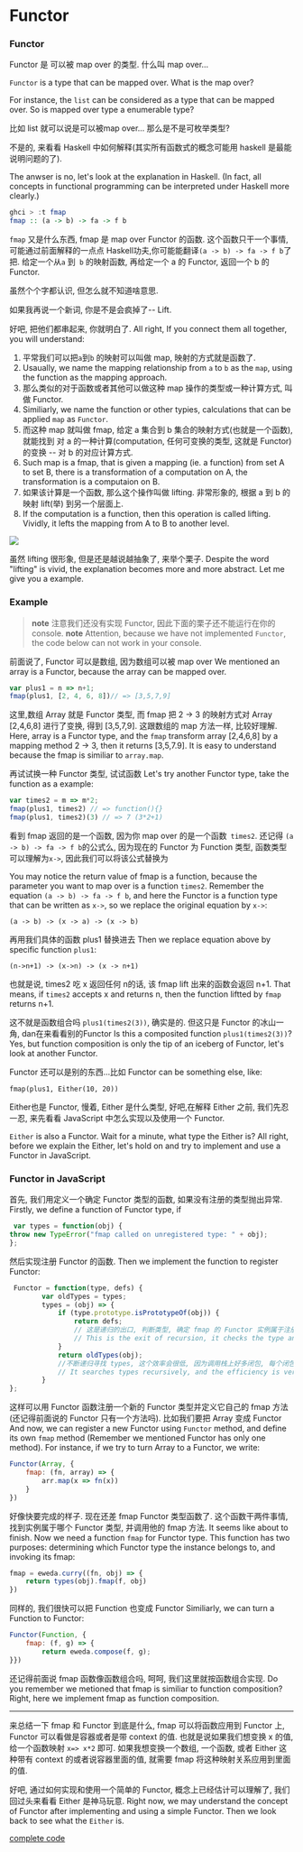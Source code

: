 # Functor
### Functor
Functor 是 可以被 map over 的类型. 什么叫 map over...

`Functor` is a type that can be mapped over. What is the map over?

For instance, the `list` can be considered as a type that can be mapped over. So is mapped over type a enumerable type?

比如 list 就可以说是可以被map over... 那么是不是可枚举类型?

不是的, 来看看 Haskell 中如何解释(其实所有函数式的概念可能用 haskell 是最能说明问题的了).

The anwser is no, let's look at the explanation in Haskell. (In fact, all concepts in functional programming can be interpreted under Haskell more clearly.)

```haskell
ghci > :t fmap
fmap :: (a -> b) -> fa -> f b
```

`fmap` 又是什么东西, fmap 是 map over Functor 的函数. 这个函数只干一个事情, 可能通过前面解释的一点点 Haskell功夫,你可能能翻译`(a -> b) -> fa -> f b`了把. 给定一个从`a` 到` b` 的映射函数, 再给定一个 a 的 Functor, 返回一个 b 的 Functor.

虽然个个字都认识, 但怎么就不知道啥意思.

如果我再说一个新词, 你是不是会疯掉了-- Lift.

好吧, 把他们都串起来, 你就明白了.
All right, If you connect them all together, you will understand:
1. 平常我们可以把`a`到`b` 的映射可以叫做 map, 映射的方式就是函数了.
0. Usaually, we name the mapping relationship from `a` to `b` as the `map`, using the function as the mapping approach.
2. 那么类似的对于函数或者其他可以做这种 map 操作的类型或一种计算方式, 叫做 Functor.
0. Similiarly, we name the function or other typies, calculations that can be applied `map` as `Functor`.
3. 而这种 map 就叫做 fmap, 给定 a 集合到 b 集合的映射方式(也就是一个函数), 就能找到 对 a 的一种计算(computation, 任何可变换的类型, 这就是 Functor) 的变换 -- 对 b 的对应计算方式.
0. Such map is a fmap, that is given a mapping (ie. a function) from set A to set B, there is a transformation of a computation on A, the transformation is a computaion on B.
4. 如果该计算是一个函数, 那么这个操作叫做 lifting. 非常形象的, 根据 a 到 b 的映射 lift(举) 到另一个层面上.
0. If the computation is a function, then this operation is called lifting. Vividly, it lefts the mapping from A to B to another level.

![](http://learnyouahaskell-zh-tw.csie.org/img/lifter.png)

虽然 lifting 很形象, 但是还是越说越抽象了, 来举个栗子.
Despite the word "lifting" is vivid, the explanation becomes more and more abstract. Let me give you a example.

### Example
> **note** 注意我们还没有实现 Functor, 因此下面的栗子还不能运行在你的 console.
> **note** Attention, because we have not implemented `Functor`, the code below can not work in your console.

前面说了, Functor 可以是数组, 因为数组可以被 map over
We mentioned an array is a Functor, because the array can be mapped over.
```js
var plus1 = n => n+1;
fmap(plus1, [2, 4, 6, 8])// => [3,5,7,9]
```
这里,数组 Array 就是 Functor 类型, 而 fmap 把 2 -> 3 的映射方式对 Array [2,4,6,8] 进行了变换, 得到 [3,5,7,9]. 这跟数组的 map 方法一样, 比较好理解.
Here, array is a Functor type, and the `fmap` transform array [2,4,6,8] by a mapping method 2 -> 3, then it returns [3,5,7.9]. It is easy to understand because the fmap is similiar to `array.map`.

再试试换一种 Functor 类型, 试试函数
Let's try another Functor type, take the function as a example:
```js
var times2 = m => m*2;
fmap(plus1, times2) // => function(){}
fmap(plus1, times2)(3) // => 7 (3*2+1)
```
看到 fmap 返回的是一个函数, 因为你 map over 的是一个函数` times2`. 还记得 `(a -> b) -> fa -> f b`的公式么, 因为现在的 Functor 为 Function 类型, 函数类型可以理解为`x->`, 因此我们可以将该公式替换为

You may notice the return value of fmap is a function, because the parameter you want to map over is a function `times2`. Remember the equation `(a -> b) -> fa -> f b`, and here the Functor is a function type that can be written as `x->`, so we replace the original equation by `x->`:

```
(a -> b) -> (x -> a) -> (x -> b)
```

再用我们具体的函数 plus1 替换进去
Then we replace equation above by specific function `plus1`:
```
(n->n+1) -> (x->n) -> (x -> n+1)
```
也就是说, times2 吃 x 返回任何 n的话, 该 fmap lift 出来的函数会返回 n+1.
That means, if `times2` accepts x and returns n, then the function liftted by `fmap` returns n+1.

这不就是函数组合吗 `plus1(times2(3))`, 确实是的. 但这只是 Functor 的冰山一角, dan在来看看别的Functor
Is this a composited function `plus1(times2(3))`? Yes, but function composition is only the tip of an iceberg of Functor, let's look at another Functor.

Functor 还可以是别的东西...比如
Functor can be something else, like:
```
fmap(plus1, Either(10, 20))
```

Either也是 Functor, 慢着, Either 是什么类型, 好吧,在解释 Either 之前, 我们先忍一忍, 来先看看 JavaScript 中怎么实现以及使用一个 Functor.

`Either` is also a Functor. Wait for a minute, what type the Either is? All right, before we explain the Either, let's hold on and try to implement and use a Functor in JavaScript.

### Functor in JavaScript
首先, 我们用定义一个确定 Functor 类型的函数, 如果没有注册的类型抛出异常.
Firstly, we define a function of Functor type, if 
```js
 var types = function(obj) {
throw new TypeError("fmap called on unregistered type: " + obj);
};
```

然后实现注册 Functor 的函数.
Then we implement the function to register Functor:
```js
 Functor = function(type, defs) {
        var oldTypes = types;
        types = (obj) => {
            if (type.prototype.isPrototypeOf(obj)) {
                return defs; 
                // 这是递归的出口, 判断类型, 确定 fmap 的 Functor 实例属于注册的哪一个 Functor
                // This is the exit of recursion, it checks the type and determines which Functor the instance of `fmap` registers to.
            }
            return oldTypes(obj); 
            //不断递归寻找 types, 这个效率会很低, 因为调用栈上好多闭包, 每个闭包都保持着 type 和 defs
            // It searches types recursively, and the efficiency is very low, because the call stack contains many closures, each closure keeps the type and defs
        }
};
```
这样可以用 Functor 函数注册一个新的 Functor 类型并定义它自己的 fmap 方法(还记得前面说的 Functor 只有一个方法吗). 比如我们要把 Array 变成 Functor
And now, we can register a new Functor using `Functor` method, and define its own `fmap` method (Remember we mentioned Functor has only one method). For instance, if we try to turn Array to a Functor, we write:
```js
Functor(Array, {
    fmap: (fn, array) => {
        arr.map(x => fn(x))
    }
})
```
好像快要完成的样子. 现在还差 fmap Functor 类型函数了. 这个函数干两件事情, 找到实例属于哪个 Functor 类型, 并调用他的 fmap 方法.
It seems like about to finish. Now we need a function `fmap` for Functor type. This function has two purposes: determining which Functor type the instance belongs to, and invoking its fmap:

```js
fmap = eweda.curry((fn, obj) => {
    return types(obj).fmap(f, obj)
})
```

同样的, 我们很快可以把 Function 也变成 Functor
Similiarly, we can turn a Function to Functor:
```js
Functor(Function, {
    fmap: (f, g) => {
        return eweda.compose(f, g);
}})
```

还记得前面说 fmap 函数像函数组合吗, 呵呵, 我们这里就按函数组合实现.
Do you remember we metioned that fmap is similiar to function composition? Right, here we implement fmap as function composition.

---
来总结一下 fmap 和 Functor 到底是什么, fmap 可以将函数应用到 Functor 上, Functor 可以看做是容器或者是带 context 的值. 也就是说如果我们想变换 x 的值, 给一个函数映射 `x=> x*2` 即可. 如果我想变换一个数组, 一个函数, 或者 Either 这种带有 context 的或者说容器里面的值, 就需要 fmap 将这种映射关系应用到里面的值.

好吧, 通过如何实现和使用一个简单的 Functor, 概念上已经估计可以理解了, 我们回过头来看看 Either 是神马玩意.
Right now, we may understand the concept of Functor after implementing and using a simple Functor. Then we look back to see what the `Either` is.

[complete code](http://jsbin.com/xezun/1/embed?js,console)

